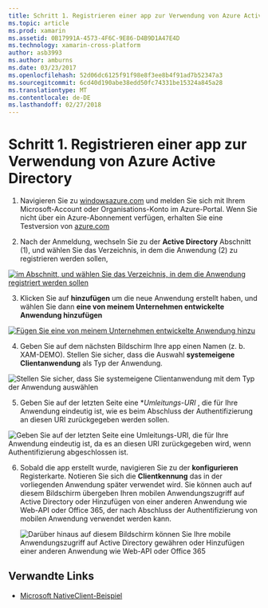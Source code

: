 ```yaml
---
title: Schritt 1. Registrieren einer app zur Verwendung von Azure Active Directory
ms.topic: article
ms.prod: xamarin
ms.assetid: 0B17991A-4573-4F6C-9E86-D4B9D1A47E4D
ms.technology: xamarin-cross-platform
author: asb3993
ms.author: amburns
ms.date: 03/23/2017
ms.openlocfilehash: 52d06dc6125f91f98e8f3ee8b4f91ad7b52347a3
ms.sourcegitcommit: 6cd40d190abe38edd50fc74331be15324a845a28
ms.translationtype: MT
ms.contentlocale: de-DE
ms.lasthandoff: 02/27/2018
---
```

# <a name="step-1-register-an-app-to-use-azure-active-directory"></a>Schritt 1. Registrieren einer app zur Verwendung von Azure Active Directory

1. Navigieren Sie zu [windowsazure.com](https://manage.windowsazure.com) und melden Sie sich mit Ihrem Microsoft-Account oder Organisations-Konto im Azure-Portal. Wenn Sie nicht über ein Azure-Abonnement verfügen, erhalten Sie eine Testversion von [azure.com](http://www.azure.com)

2. Nach der Anmeldung, wechseln Sie zu der **Active Directory** Abschnitt (1), und wählen Sie das Verzeichnis, in dem die Anwendung (2) zu registrieren werden sollen,

  [ ![](register-images/01.-active-directory-in-azure-portal-sml.jpg "im Abschnitt, und wählen Sie das Verzeichnis, in dem die Anwendung registriert werden sollen")](register-images/01.-active-directory-in-azure-portal.jpg)

3. Klicken Sie auf **hinzufügen** um die neue Anwendung erstellt haben, und wählen Sie dann **eine von meinem Unternehmen entwickelte Anwendung hinzufügen**

  [ ![](register-images/02.-add-new-application-sml.jpg "Fügen Sie eine von meinem Unternehmen entwickelte Anwendung hinzu")](register-images/02.-add-new-application.jpg)

4. Geben Sie auf dem nächsten Bildschirm Ihre app einen Namen (z. b. XAM-DEMO).
  Stellen Sie sicher, dass die Auswahl **systemeigene Clientanwendung** als Typ der Anwendung.

  ![](register-images/03.-app-name.jpg "Stellen Sie sicher, dass Sie systemeigene Clientanwendung mit dem Typ der Anwendung auswählen")

5. Geben Sie auf der letzten Seite eine **Umleitungs-URI* , die für Ihre Anwendung eindeutig ist, wie es beim Abschluss der Authentifizierung an diesen URI zurückgegeben werden sollen.

  ![](register-images/04.-app-redirect.jpg "Geben Sie auf der letzten Seite eine Umleitungs-URI, die für Ihre Anwendung eindeutig ist, da es an diesen URI zurückgegeben wird, wenn Authentifizierung abgeschlossen ist.")

6. Sobald die app erstellt wurde, navigieren Sie zu der **konfigurieren** Registerkarte. Notieren Sie sich die **Clientkennung** das in der vorliegenden Anwendung später verwendet wird. Sie können auch auf diesem Bildschirm übergeben Ihren mobilen Anwendungszugriff auf Active Directory oder Hinzufügen von einer anderen Anwendung wie Web-API oder Office 365, der nach Abschluss der Authentifizierung von mobilen Anwendung verwendet werden kann.

    ![](register-images/05.-configure.jpg "Darüber hinaus auf diesem Bildschirm können Sie Ihre mobile Anwendungszugriff auf Active Directory gewähren oder Hinzufügen einer anderen Anwendung wie Web-API oder Office 365")



## <a name="related-links"></a>Verwandte Links

- [Microsoft NativeClient-Beispiel](https://github.com/AzureADSamples/NativeClient-MultiTarget-DotNet)
